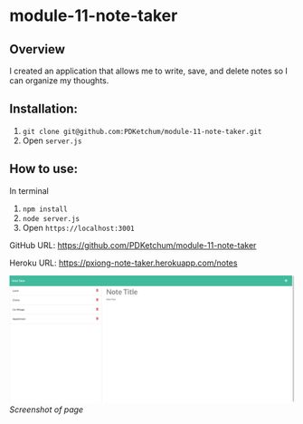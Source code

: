 # module-11-note-taker

## Overview

I created an application that allows me to write, save, and delete notes so I can organize my thoughts.

## Installation:

1. `git clone git@github.com:PDKetchum/module-11-note-taker.git`
2. Open `server.js`

## How to use:

In terminal

1. `npm install`
2. `node server.js`
3. Open `https://localhost:3001`

GitHub URL: https://github.com/PDKetchum/module-11-note-taker

Heroku URL: https://pxiong-note-taker.herokuapp.com/notes

![](screenshot.png)
_Screenshot of page_
